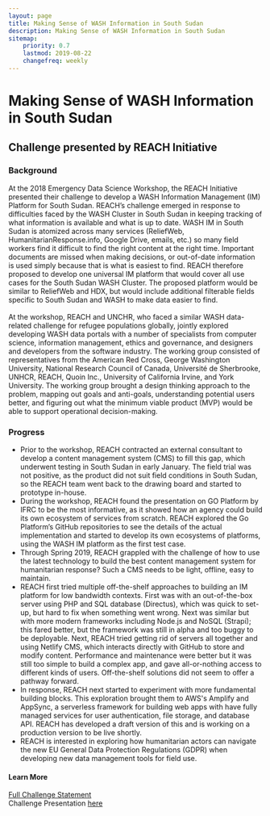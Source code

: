 ```yaml
---
layout: page
title: Making Sense of WASH Information in South Sudan
description: Making Sense of WASH Information in South Sudan
sitemap:
    priority: 0.7
    lastmod: 2019-08-22
    changefreq: weekly
---
```

# Making Sense of WASH Information in South Sudan
## Challenge presented by REACH Initiative

### Background

At the 2018 Emergency Data Science Workshop, the REACH Initiative presented their challenge to develop a WASH Information Management (IM) Platform for South Sudan. REACH’s challenge emerged in response to difficulties faced by the WASH Cluster in South Sudan in keeping tracking of what information is available and what is up to date. WASH IM in South Sudan is atomized across many services (ReliefWeb, HumanitarianResponse.info, Google Drive, emails, etc.) so many field workers find it difficult to find the right content at the right time. Important documents are missed when making decisions, or out-of-date information is used simply because that is what is easiest to find. REACH therefore proposed to develop one universal IM platform that would cover all use cases for the South Sudan WASH Cluster. The proposed platform would be similar to ReliefWeb and HDX, but would include additional filterable fields specific to South Sudan and WASH to make data easier to find.<br>
<br>
At the workshop, REACH and UNCHR, who faced a similar WASH data-related challenge for refugee populations globally, jointly explored developing WASH data portals with a number of specialists from computer science, information management, ethics and governance, and designers and developers from the software industry. The working group consisted of representatives from the American Red Cross, George Washington University, National Research Council of Canada, Université de Sherbrooke, UNHCR, REACH, Quoin Inc., University of California Irvine, and York University. The working group brought a design thinking approach to the problem, mapping out goals and anti-goals, understanding potential users better, and figuring out what the minimum viable product (MVP) would be able to support operational decision-making.

### Progress

- Prior to the workshop, REACH contracted an external consultant to develop a content management system (CMS) to fill this gap, which underwent testing in South Sudan in early January. The field trial was not positive, as the product did not suit field conditions in South Sudan, so the REACH team went back to the drawing board and started to prototype in-house.
- During the workshop, REACH found the presentation on GO Platform by IFRC to be the most informative, as it showed how an agency could build its own ecosystem of services from scratch. REACH explored the Go Platform’s GitHub repositories to see the details of the actual implementation and started to develop its own ecosystems of platforms, using the WASH IM platform as the first test case.
- Through Spring 2019, REACH grappled with the challenge of how to use the latest technology to build the best content management system for humanitarian response? Such a CMS needs to be light, offline, easy to maintain.
- REACH first tried multiple off-the-shelf approaches to building an IM platform for low bandwidth contexts. First was with an out-of-the-box server using PHP and SQL database (Directus), which was quick to set-up, but hard to fix when something went wrong. Next was similar but with more modern frameworks including Node.js and NoSQL (Strapi); this fared better, but the framework was still in alpha and too buggy to be deployable. Next, REACH tried getting rid of servers all together and using Netlify CMS, which interacts directly with GitHub to store and modify content. Performance and maintenance were better but it was still too simple to build a complex app, and gave all-or-nothing access to different kinds of users. Off-the-shelf solutions did not seem to offer a pathway forward.
- In response, REACH next started to experiment with more fundamental building blocks. This exploration brought them to AWS's Amplify and AppSync, a serverless framework for building web apps with have fully managed services for user authentication, file storage, and database API. REACH has developed a draft version of this and is working on a production version to be live shortly.
- REACH is interested in exploring how humanitarian actors can navigate the new EU General Data Protection Regulations (GDPR) when developing new data management tools for field use. 


#### Learn More
<a href="{{ site.baseurl }}/wash_south-sudan-challenge-statement/">Full Challenge Statement</a><br>
Challenge Presentation [here](https://www.slideshare.net/dighr/challenge-4-wash-data-portal-reach)
